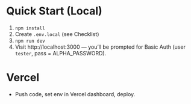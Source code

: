 # Quick Start (Local)
1) `npm install`
2) Create `.env.local` (see Checklist)
3) `npm run dev`
4) Visit http://localhost:3000 — you’ll be prompted for Basic Auth (user `tester`, pass = ALPHA_PASSWORD).

# Vercel
- Push code, set env in Vercel dashboard, deploy.
